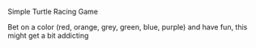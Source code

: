 Simple Turtle Racing Game

Bet on a color (red, orange, grey, green, blue, purple) and have fun, this might get a bit addicting
